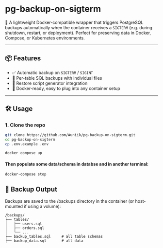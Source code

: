 # pg-backup-on-sigterm

🐘 A lightweight Docker-compatible wrapper that triggers PostgreSQL backups automatically when the container receives a `SIGTERM` (e.g. during shutdown, restart, or deployment). Perfect for preserving data in Docker, Compose, or Kubernetes environments.

---

## 📦 Features

- ✅ Automatic backup on `SIGTERM` / `SIGINT`
- 📂 Per-table SQL backups with individual files
- 🧩 Restore script generator integration
- 🐳 Docker-ready, easy to plug into any container setup

---

## 🛠 Usage

### 1. Clone the repo

```bash
git clone https://github.com/Auniik/pg-backup-on-sigterm.git
cd pg-backup-on-sigterm
cp .env.example .env

docker compose up
```

####  Then populate some data/schema in databse and in another terminal:
```bash
docker-compose stop
```

## 📁 Backup Output

Backups are saved to the /backups directory in the container (or host-mounted if using a volume):

```
/backups/
├── tables/
│   ├── users.sql
│   ├── orders.sql
│   └── ...
├── backup_tables.sql     # all table schemas
├── backup_data.sql       # all data
```
